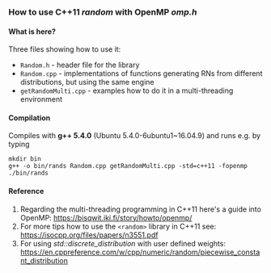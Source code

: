 ### How to use C++11 *random* with OpenMP *omp.h*

#### What is here?

Three files showing how to use it:

 - `Random.h` - header file for the library
 - `Random.cpp` - implementations of functions generating RNs from different distributions, but using the same engine
 - `getRandomMulti.cpp` - examples how to do it in a multi-threading environment


#### Compilation

Compiles with **g++ 5.4.0** (Ubuntu 5.4.0-6ubuntu1~16.04.9) and runs e.g. by typing

```
mkdir bin
g++ -o bin/rands Random.cpp getRandomMulti.cpp -std=c++11 -fopenmp
./bin/rands
```

#### Reference

 1. Regarding the multi-threading programming in C++11 here's a guide into OpenMP: https://bisqwit.iki.fi/story/howto/openmp/
 1. For more tips how to use the `<random>` library in C++11 see: https://isocpp.org/files/papers/n3551.pdf
 1. For using *std::discrete\_distribution* with user defined weights: https://en.cppreference.com/w/cpp/numeric/random/piecewise_constant_distribution
